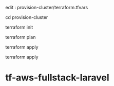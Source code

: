 
edit : provision-cluster/terraform.tfvars

cd provision-cluster

terraform init

terraform plan

terraform apply

terraform apply

# tf-aws-fullstack-laravel
